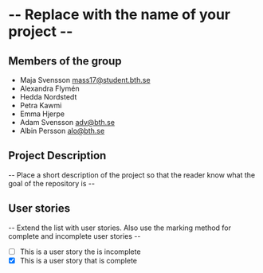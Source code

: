 # -- Replace with the name of your project --

## Members of the group
* Maja Svensson mass17@student.bth.se
* Alexandra Flymén
* Hedda Nordstedt
* Petra Kawmi
* Emma Hjerpe
* Adam Svensson adv@bth.se
* Albin Persson alo@bth.se

## Project Description
-- Place a short description of the project so that the reader know what the goal of the repository is --

## User stories
-- Extend the list with user stories. Also use the marking method for complete and incomplete user stories --

- [ ] This is a user story the is incomplete 
- [X] This is a user story that is complete
